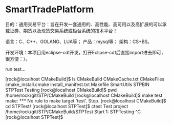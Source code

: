 # SmartTradePlatform
目的：通用交易平台：旨在开发一套通用的、高性能、高可用以及高扩展的可以承载证券、期货以及现货交易系统或柜台系统的技术平台！

语言：C、C++、GOLANG、LUA等；
产品：mysql等；
架构：CS+BS。

开发环境：本项目用eclipse-cdt开发，打开Eclipse-cdt后直接import进去即可，很方便：）。


run test...

[rock@localhost CMakeBuild]$ ls
CMakeBuild  CMakeCache.txt  CMakeFiles  cmake_install.cmake  install_manifest.txt  Makefile  SmartUtils  STPBIN  STPTest  Testing
[rock@localhost CMakeBuild]$ pwd
/home/rock/git/STP/CMakeBuild
[rock@localhost CMakeBuild]$ make test
make: *** No rule to make target 'test'.  Stop.
[rock@localhost CMakeBuild]$ cd STPTest/
[rock@localhost STPTest]$ ctest
Test project /home/rock/git/STP/CMakeBuild/STPTest
    Start 1: STPTesting
^C
[rock@localhost STPTest]$ 






